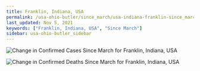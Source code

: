 ```yaml
---
title: Franklin, Indiana, USA
permalink: /usa-ohio-butler/since_march/usa-indiana-franklin-since_march.html
last_updated: Nov 5, 2021
keywords: ["Franklin, Indiana, USA", "Since March"]
sidebar: usa-ohio-butler_sidebar
---
```


![Change in Confirmed Cases Since March for Franklin, Indiana, USA](/covid_tracker/images/graphs/usa-indiana-franklin-delta_confirmed-since_march_graph.png)

![Change in Confirmed Deaths Since March for Franklin, Indiana, USA](/covid_tracker/images/graphs/usa-indiana-franklin-delta_deaths-since_march_graph.png)
